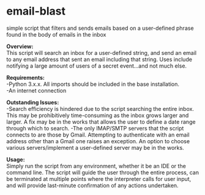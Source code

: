 # email-blast
simple script that filters and sends emails based on a user-defined phrase found in the body of emails in the inbox

<b>Overview:</b><br>
This script will search an inbox for a user-defined string, and send an email to any email address that sent an email including that string. Uses include notifying a large amount of users of a secret event...and not much else. 

<b>Requirements:</b><br>
-Python 3.x.x. All imports should be included in the base installation.<br>
-An internet connection

<b>Outstanding Issues:</b><br>
-Search efficiency is hindered due to the script searching the entire inbox. This may be prohibitively time-consuming as the inbox grows larger and larger. A fix may be in the works that allows the user to define a date range through which to search.
-The only IMAP/SMTP servers that the script connects to are those by Gmail. Attempting to authenticate with an email address other than a Gmail one raises an exception. An option to choose various servers/implement a user-defined server may be in the works.

<b>Usage:</b><br>
Simply run the script from any environment, whether it be an IDE or the command line. The script will guide the user through the entire process, can be terminated at multiple points where the interpreter calls for user input, and will provide last-minute confirmation of any actions undertaken.
